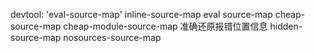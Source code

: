 devtool: 'eval-source-map' inline-source-map eval  source-map cheap-source-map
  cheap-module-source-map 准确还原报错位置信息
  hidden-source-map  nosources-source-map